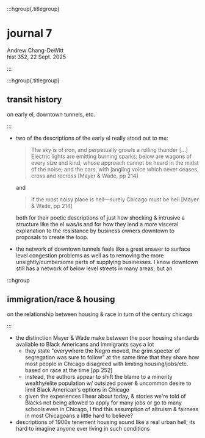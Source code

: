 :::hgroup{.titlegroup}

# journal 7

Andrew Chang-DeWitt \
hist 352, 22 Sept. 2025

:::

:::hgroup{.titlegroup}

## transit history

on early el, downtown tunnels, etc.

:::

- two of the descriptions of the early el really stood out to me:

  > The sky is of iron, and perpetually growls a rolling thunder [...]
  > Electric lights are emitting burning sparks; below are wagons of
  > every size and kind, whose approach cannot be heard in the midst of
  > the noise; and the cars, with jangling voice which never ceases,
  > cross and recross [Mayer & Wade, pp 214]

  and

  > If the most noisy place is hell&mdash;surely Chicago must be hell [Mayer & Wade, pp 214]

  both for their poetic descriptions of just how shocking & intrusive a
  structure like the el was/is and for how they lend a more visceral
  explanation to the resistance by business owners downtown to
  proposals to create the loop.

- the network of downtown tunnels feels like a great answer to surface
  level congestion problems as well as to removing the more
  unsightly/cumbersome parts of supplying businesses. I know downtown
  still has a network of below level streets in many areas; but an

:::hgroup

## immigration/race & housing

on the relationship between housing & race in turn of the century chicago

:::

- the distinction Mayer & Wade make between the poor housing standards available to Black Americans and immigrants says a lot
  - they state "everywhere the Negro moved, the grim specter of segregation was sure to follow" at the same time that they share how most people in Chicago disagreed with limiting housing/jobs/etc. based on race at the time [pp 252]
  - instead, the authors appear to shift the blame to a minority wealthy/elite population w/ outsized power & uncommon desire to limit Black American's options in Chicago
  - given the experiences I hear about today, & stories we're told of Blacks not being allowed to apply for many jobs or go to many schools even in Chicago, I find this assumption of altruism & fairness in most Chicagoans a little hard to believe?
- descriptions of 1900s tenement housing sound like a real urban hell; its hard to imagine anyone ever living in such conditions
